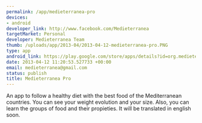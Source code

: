 ```yaml
--- 
permalink: /app/medieterranea-pro
devices: 
- android
developer_link: http://www.facebook.com/Medieterranea
targetMarket: Personal
developer: Medieterranea Team
thumb: /uploads/app/2013-04/2013-04-12-medieterranea-pro.PNG
type: app
android_link: https://play.google.com/store/apps/details?id=org.medieterranea.medieterranea_pro&feature=more_from_developer#?t=W251bGwsMSwxLDEwMiwib3JnLm1lZGlldGVyc
date: 2013-04-12 11:20:53.527733 +00:00
email: medieterranea@gmail.com
status: publish
title: Medieterranea Pro
---
```


An app to follow a healthy diet with the best food of the Mediterranean countries. You can see your weight evolution and your size. Also, you can learn the groups of food and their propieties. It will be translated in english soon.
